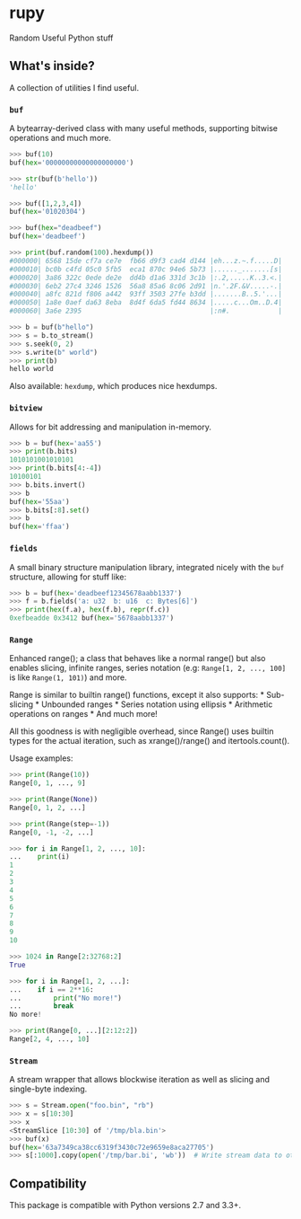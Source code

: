 

# rupy

Random Useful Python stuff

## What's inside?
A collection of utilities I find useful.

### `buf`
A bytearray-derived class with many useful methods, supporting bitwise operations and much more.

```python
>>> buf(10)
buf(hex='00000000000000000000')

>>> str(buf(b'hello'))
'hello'

>>> buf([1,2,3,4])
buf(hex='01020304')

>>> buf(hex="deadbeef")
buf(hex='deadbeef')

>>> print(buf.random(100).hexdump())
#000000| 6568 15de cf7a ce7e  fb66 d9f3 cad4 d144 |eh...z.~.f.....D|
#000010| bc0b c4fd 05c0 5fb5  eca1 870c 94e6 5b73 |......_.......[s|
#000020| 3a86 322c 0ede de2e  dd4b d1a6 331d 3c1b |:.2,.....K..3.<.|
#000030| 6eb2 27c4 3246 1526  56a8 85a6 8c06 2d91 |n.'.2F.&V.....-.|
#000040| a8fc 821d f806 a442  93ff 3503 27fe b3dd |.......B..5.'...|
#000050| 1a8e 0aef da63 8eba  8d4f 6da5 fd44 8634 |.....c...Om..D.4|
#000060| 3a6e 2395                                |:n#.            |

>>> b = buf(b"hello")
>>> s = b.to_stream()
>>> s.seek(0, 2)
>>> s.write(b" world")
>>> print(b)
hello world
```

Also available: `hexdump`, which produces nice hexdumps.

### `bitview`
Allows for bit addressing and manipulation in-memory.

```python
>>> b = buf(hex='aa55')
>>> print(b.bits)
1010101001010101
>>> print(b.bits[4:-4])
10100101
>>> b.bits.invert()
>>> b
buf(hex='55aa')
>>> b.bits[:8].set()
>>> b
buf(hex='ffaa')
```

### `fields`
A small binary structure manipulation library, integrated nicely with the `buf` structure, allowing for stuff like:

```python
>>> b = buf(hex='deadbeef12345678aabb1337')
>>> f = b.fields('a: u32  b: u16  c: Bytes[6]')
>>> print(hex(f.a), hex(f.b), repr(f.c))
0xefbeadde 0x3412 buf(hex='5678aabb1337')
```

### `Range`
Enhanced range(); a class that behaves like a normal range() but also enables slicing, infinite ranges, 
series notation (e.g: `Range[1, 2, ..., 100]` is like `Range(1, 101)`) and more.

Range is similar to builtin range() functions, except it also supports:
    * Sub-slicing
    * Unbounded ranges
    * Series notation using ellipsis
    * Arithmetic operations on ranges
    * And much more!

All this goodness is with negligible overhead, since Range() uses builtin types for the actual
iteration, such as xrange()/range() and itertools.count().

Usage examples:

```python
>>> print(Range(10))
Range[0, 1, ..., 9]

>>> print(Range(None))
Range[0, 1, 2, ...]

>>> print(Range(step=-1))
Range[0, -1, -2, ...]

>>> for i in Range[1, 2, ..., 10]:
...    print(i)
1
2
3
4
5
6
7
8
9
10

>>> 1024 in Range[2:32768:2]
True

>>> for i in Range[1, 2, ...]:
...    if i == 2**16:
...        print("No more!")
...        break
No more!

>>> print(Range[0, ...][2:12:2])
Range[2, 4, ..., 10]
```

### `Stream`
A stream wrapper that allows blockwise iteration as well as slicing and single-byte indexing.

```python
>>> s = Stream.open("foo.bin", "rb")
>>> x = s[10:30]
>>> x
<StreamSlice [10:30] of '/tmp/bla.bin'>
>>> buf(x)
buf(hex='63a7349ca38cc6319f3430c72e9659e8aca27705')
>>> s[:1000].copy(open('/tmp/bar.bi', 'wb'))  # Write stream data to other stream (buffered)
```

## Compatibility
This package is compatible with Python versions 2.7 and 3.3+.

